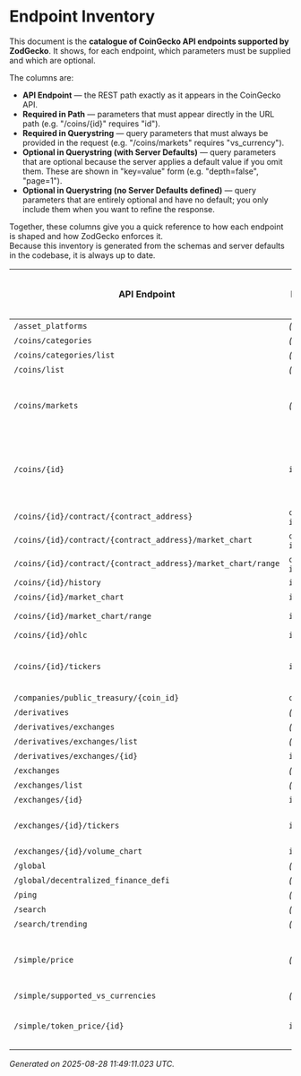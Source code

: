 # Endpoint Inventory

This document is the **catalogue of CoinGecko API endpoints supported by ZodGecko**.
It shows, for each endpoint, which parameters must be supplied and which are optional.

The columns are:

- **API Endpoint** — the REST path exactly as it appears in the CoinGecko API.
- **Required in Path** — parameters that must appear directly in the URL path (e.g. "/coins/{id}" requires "id").
- **Required in Querystring** — query parameters that must always be provided in the request (e.g. "/coins/markets" requires "vs_currency").
- **Optional in Querystring (with Server Defaults)** — query parameters that are optional because the server applies a default value if you omit them. These are shown in "key=value" form (e.g. "depth=false", "page=1").
- **Optional in Querystring (no Server Defaults defined)** — query parameters that are entirely optional and have no default; you only include them when you want to refine the response.

Together, these columns give you a quick reference to how each endpoint is shaped and how ZodGecko enforces it.  
Because this inventory is generated from the schemas and server defaults in the codebase, it is always up to date.

| API Endpoint | Required in Path | Required in Querystring | Optional in Querystring (with Server Defaults) | Optional in Querystring (no Server Defaults defined) |
|--------------|------------------|-------------------------|-----------------------------------------------|------------------------------------------------------|
| `/asset_platforms` | *(none)* | *(none)* | *(none)* | *(none)* |
| `/coins/categories` | *(none)* | *(none)* | *(none)* | *(none)* |
| `/coins/categories/list` | *(none)* | *(none)* | *(none)* | *(none)* |
| `/coins/list` | *(none)* | *(none)* | `include_platform=false` | *(none)* |
| `/coins/markets` | *(none)* | `vs_currency` | `include_tokens=top`, `locale=en`, `order=market_cap_desc`, `page=1`, `per_page=100`, `price_change_percentage=24h`, `sparkline=false` | `category`, `ids`, `names`, `precision`, `symbols` |
| `/coins/{id}` | `id` | *(none)* | `community_data=true`, `developer_data=true`, `dex_pair_format=contract_address`, `localization=true`, `market_data=true`, `sparkline=false`, `tickers=true` | *(none)* |
| `/coins/{id}/contract/{contract_address}` | `contract_address`, `id` | *(none)* | *(none)* | *(none)* |
| `/coins/{id}/contract/{contract_address}/market_chart` | `contract_address`, `id` | `days`, `vs_currency` | *(none)* | *(none)* |
| `/coins/{id}/contract/{contract_address}/market_chart/range` | `contract_address`, `id` | `from`, `to`, `vs_currency` | *(none)* | *(none)* |
| `/coins/{id}/history` | `id` | `date` | `localization=true` | *(none)* |
| `/coins/{id}/market_chart` | `id` | `days`, `vs_currency` | *(none)* | `interval`, `precision` |
| `/coins/{id}/market_chart/range` | `id` | `from`, `to`, `vs_currency` | *(none)* | `precision` |
| `/coins/{id}/ohlc` | `id` | `vs_currency` | *(none)* | `days` |
| `/coins/{id}/tickers` | `id` | *(none)* | `depth=false`, `dex_pair_format=contract_address`, `include_exchange_logo=false`, `order=trust_score_desc`, `page=1` | `exchange_ids` |
| `/companies/public_treasury/{coin_id}` | `coin_id` | *(none)* | *(none)* | *(none)* |
| `/derivatives` | *(none)* | *(none)* | *(none)* | *(none)* |
| `/derivatives/exchanges` | *(none)* | *(none)* | *(none)* | `order`, `page`, `per_page` |
| `/derivatives/exchanges/list` | *(none)* | *(none)* | *(none)* | *(none)* |
| `/derivatives/exchanges/{id}` | `id` | *(none)* | *(none)* | *(none)* |
| `/exchanges` | *(none)* | *(none)* | *(none)* | `page`, `per_page` |
| `/exchanges/list` | *(none)* | *(none)* | *(none)* | *(none)* |
| `/exchanges/{id}` | `id` | *(none)* | *(none)* | *(none)* |
| `/exchanges/{id}/tickers` | `id` | *(none)* | *(none)* | `coin_ids`, `depth`, `include_exchange_logo`, `order`, `page` |
| `/exchanges/{id}/volume_chart` | `id` | `days` | *(none)* | *(none)* |
| `/global` | *(none)* | *(none)* | *(none)* | *(none)* |
| `/global/decentralized_finance_defi` | *(none)* | *(none)* | *(none)* | *(none)* |
| `/ping` | *(none)* | *(none)* | *(none)* | *(none)* |
| `/search` | *(none)* | `query` | *(none)* | *(none)* |
| `/search/trending` | *(none)* | *(none)* | *(none)* | *(none)* |
| `/simple/price` | *(none)* | `vs_currencies` | `include_24hr_change=false`, `include_24hr_vol=false`, `include_last_updated_at=false`, `include_market_cap=false`, `include_tokens=top` | `ids`, `names`, `precision`, `symbols` |
| `/simple/supported_vs_currencies` | *(none)* | *(none)* | *(none)* | *(none)* |
| `/simple/token_price/{id}` | `id` | `contract_addresses`, `vs_currencies` | `include_24hr_change=false`, `include_24hr_vol=false`, `include_last_updated_at=false`, `include_market_cap=false` | `precision` |

_Generated on 2025-08-28 11:49:11.023 UTC._
